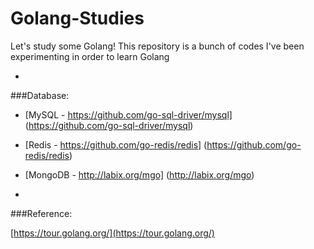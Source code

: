 # Golang-Studies

Let's study some Golang! This repository is a bunch of codes I've been experimenting in order to learn Golang 

-

###Database:

- [MySQL - https://github.com/go-sql-driver/mysql] (https://github.com/go-sql-driver/mysql)
- [Redis - https://github.com/go-redis/redis] (https://github.com/go-redis/redis)
- [MongoDB - http://labix.org/mgo] (http://labix.org/mgo)


-

###Reference:

[https://tour.golang.org/](https://tour.golang.org/)
